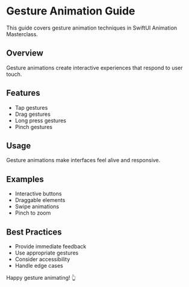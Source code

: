 # Gesture Animation Guide

This guide covers gesture animation techniques in SwiftUI Animation Masterclass.

## Overview
Gesture animations create interactive experiences that respond to user touch.

## Features
- Tap gestures
- Drag gestures
- Long press gestures
- Pinch gestures

## Usage
Gesture animations make interfaces feel alive and responsive.

## Examples
- Interactive buttons
- Draggable elements
- Swipe animations
- Pinch to zoom

## Best Practices
- Provide immediate feedback
- Use appropriate gestures
- Consider accessibility
- Handle edge cases

Happy gesture animating! 👆
